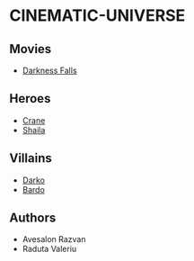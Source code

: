 # CINEMATIC-UNIVERSE

## Movies

- [Darkness Falls](/movies/Movie1.md)
## Heroes 

- [Crane](../CINEMATIC-UNIVERSE/heroes/Crane.md)
- [Shaila](../CINEMATIC-UNIVERSE/heroes/Shaila.md)

## Villains 

- [Darko](./villains/Darko.md)
- [Bardo](./villains/Bardo%20The%20Redemmer.md)

## Authors 

- Avesalon Razvan
- Raduta Valeriu
